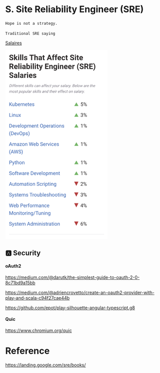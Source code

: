 # S. Site Reliability Engineer (SRE)


    Hope is not a strategy.

    Traditional SRE saying


[Salaires](https://www.payscale.com/research/US/Job=Site_Reliability_Engineer_(SRE)/Salary)

<img src="images/SRE-Skills.png" width=323 height=597></img>

## :a: Security

#### oAuth2

https://medium.com/@darutk/the-simplest-guide-to-oauth-2-0-8c71bd9a15bb

https://medium.com/@adriencrovetto/create-an-oauth2-provider-with-play-and-scala-c94f27cae44b


https://github.com/epot/play-silhouette-angular-typescript.g8

#### Quic

https://www.chromium.org/quic




# Reference

https://landing.google.com/sre/books/


